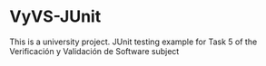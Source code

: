 # VyVS-JUnit
This is a university project. JUnit testing example for Task 5 of the Verificación y Validación de Software subject
